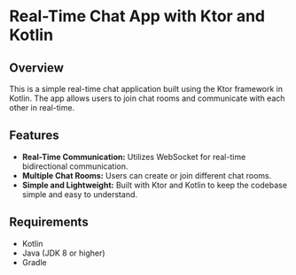 # Real-Time Chat App with Ktor and Kotlin

## Overview

This is a simple real-time chat application built using the Ktor framework in Kotlin. 
The app allows users to join chat rooms and communicate with each other in real-time.

## Features

- **Real-Time Communication:** Utilizes WebSocket for real-time bidirectional communication.
- **Multiple Chat Rooms:** Users can create or join different chat rooms.
- **Simple and Lightweight:** Built with Ktor and Kotlin to keep the codebase simple and easy to understand.

## Requirements

- Kotlin
- Java (JDK 8 or higher)
- Gradle
